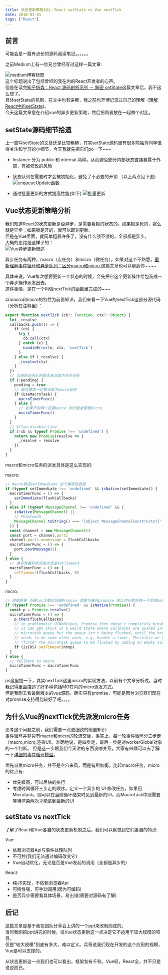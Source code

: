 ```yaml
---
title: 状态更新策略对比：React setState vs Vue nextTick
date: 2018-03-01
tags: ["React"]
---
```


## 前言
可能会是一篇有点长的源码阅读笔记。。。。。。      

之前Medium上有一位兄台曾经写过这样一篇文章:     

![medium博客标题](http://7xl4oh.com1.z0.glb.clouddn.com/1.png)   
这个标题说出了包括曾经的我在内的React开发者的心声。     
但是在读完[知乎杨森：React 源码剖析系列 － 解密 setState](https://zhuanlan.zhihu.com/p/20328570)这篇文章后，我不这么想了。    
具体setState的机制，在文中也有讲解，我之前也开博记录过自己的理解（[理解React中的setState](http://mieruko.cn/2017/09/25/setState/))。   
今天这篇文章意在介绍vue的异步更新策略，然后把两者放在一起做个对比。  


## setState源码细节拾遗
上一篇写setState的文章还是比较粗糙，其实setState源码里有很多~~陈独秀同学~~值得关注和学习的小细节，今天我就先把它们po一下~~~     
  
- Instance 分为 public 和 internal 两种。从而避免部分内部状态直接暴露于外部，有被修改的风险
- 状态队列在需要时才会被初始化，避免了不必要的开销
（以上两点见下图）     
![enqueueUpdate函数](http://7xl4oh.com1.z0.glb.clouddn.com/5.png)

- 通过批量更新的方式提高性能(如下)
![批量更新](http://7xl4oh.com1.z0.glb.clouddn.com/12.png)
  
<!-- more -->  
 
## Vue状态更新策略分析
我们知道React的状态更新是否异步，是需要看锁的状态的。如果锁是死的，那么就是异步；如果锁是开的，就可以即刻更新。     
但是在Vue里面，就简单粗暴许多了，没有什么锁不锁的，全部都是异步。     
大概的思路是这样子的：     
![Vue异步更新概述](http://7xl4oh.com1.z0.glb.clouddn.com/13.png)   
 
   
异步任务有两种，macro（宏任务）和micro（微任务），如果对这个不熟悉，[重新理解事件循环和异步队列：区分macro和micro
](http://mieruko.cn/2017/10/02/macro/)这篇文章也可以帮到你~~~~     

具体来说，Vue每次想要更新一个状态的时候，会先把它这个更新操作给包装成一个异步操作派发出去。  
这件事情，是在一个叫做nextTick的函数里完成的~~~   

以macro和micro的特性为前置知识，我们来看一下Vue的nextTick这部分源代码（分析在注释里）：  
 
```js
export function nextTick (cb?: Function, ctx?: Object) {
  let _resolve
  callbacks.push(() => {
    if (cb) {
      try {
        cb.call(ctx)
      } catch (e) {
        handleError(e, ctx, 'nextTick')
      }
    } else if (_resolve) {
      _resolve(ctx)
    }
  })
  // 当前的任务队列是否未派发为异步任务
  if (!pending) {
    pending = true
    // 是否要求一定要派发为macro任务
    if (useMacroTask) {
      macroTimerFunc()
    } else {
      // 如果不说明一定要macro 你们就全都是micro
      microTimerFunc()
    }
  }
  // $flow-disable-line
  if (!cb && typeof Promise !== 'undefined') {
    return new Promise(resolve => {
      _resolve = resolve
    })
  }
}
```

macro和micro任务的派发具体是这么实现的:     

macro:    
```js
// macro首选setImmediate 这个兼容性最差
if (typeof setImmediate !== 'undefined' && isNative(setImmediate)) {
  macroTimerFunc = () => {
    setImmediate(flushCallbacks)
  }
} else if (typeof MessageChannel !== 'undefined' && (
    isNative(MessageChannel) ||
    // PhantomJS
    MessageChannel.toString() === '[object MessageChannelConstructor]'
  )) {
  const channel = new MessageChannel()
  const port = channel.port2
  channel.port1.onmessage = flushCallbacks
  macroTimerFunc = () => {
    port.postMessage(1)
  }
} else {
  // 兼容性最好的派发方式是setTimeout
  macroTimerFunc = () => {
    setTimeout(flushCallbacks, 0)
  }
}
```

micro:
```js
// 简单粗暴 不是ios全都给我去Promise 如果不兼容promise 那么你只能将就一下变成macro了
if (typeof Promise !== 'undefined' && isNative(Promise)) {
  const p = Promise.resolve()
  microTimerFunc = () => {
    p.then(flushCallbacks)
    // in problematic UIWebViews, Promise.then doesn't completely break, but
    // it can get stuck in a weird state where callbacks are pushed into the
    // microtask queue but the queue isn't being flushed, until the browser
    // needs to do some other work, e.g. handle a timer. Therefore we can
    // "force" the microtask queue to be flushed by adding an empty timer.
    if (isIOS) setTimeout(noop)
  }
} else {
  // fallback to macro
  microTimerFunc = macroTimerFunc
}
```

ps这里提一下，其实nextTick这里micro的实现方法，以前有个文章分析过。当时我记得里面描述了好多种包括MO在内的micro派发方式。    
但是我刚去看最新版本的vue源码，确实只有promise，可能是因为浏览器们现在对promise支持得比较好了吧。。。。     
    
## 为什么Vue的nextTick优先派发micro任务
思考这个问题之前，我们需要一点更细致的前置知识:    
事件循环并非只有macro和micro的轮流交替，事实上，每一轮事件循环分三步走（macro,micro,渲染UI)。准确地说，是四步走，最后一步是对workerGlobal对象的一个判断。
但是这一步跟我们今天讲的东西没啥关系，大家有兴趣可以去了解一下[详细的事件循环模型](https://html.spec.whatwg.org/multipage/webappapis.html#event-loop-processing-model)。
    
优先派发micro任务，并不是空穴来风，而是有所权衡。比起macro任务，micro的优点有:     
  
- 优先级高，可以尽快的执行
- 考虑时间循环三步走的顺序。定义一个异步的 UI 修改任务，如果用Microtask，则可以在当前循环结束时见到最新的UI，而MacroTask中则需要等待渲染两次才能拿到最新的UI     
    
 
## setState vs nextTick
了解了React和Vue各自的状态更新机制之后，我们可以察觉到它们各自的特点:   
   
Vue:     
- 依赖浏览器Api与事件处理队列
- 不可控(我们无法通过编码改变它)
- Vue自动优化，无论是否是Vue发起的调用（全都是异步的）

React:
- 纯JS实现，不依赖浏览器Api
- 可控性强，可手动调用(因为可编码)
- 是否异步需要看具体场景，易出错(需要对源码有了解)    
    
## 后记
这篇文章是基于我在团队分享会上讲的一个ppt来改制而成的。   
当时我刚把ppt讲完的时候，说Vue状态更新这一点决定它不适用于较大规模的项目。    
但是"较大规模"到底有多大，难以定义。兵哥说我们现在开发的这个应用的规模，Vue是可以支撑的。    

从状态更新这一点我们也可以看出，框架各有千秋。Vue轻，React全，并不只是说说而已。     

